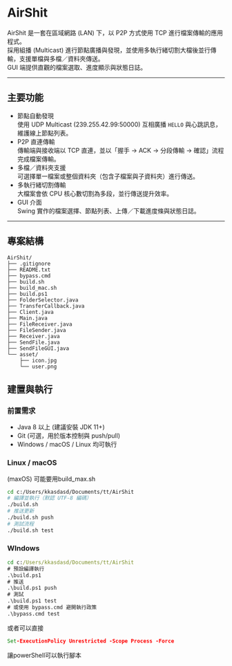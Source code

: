 # AirShit

AirShit 是一套在區域網路 (LAN) 下，以 P2P 方式使用 TCP 進行檔案傳輸的應用程式。  
採用組播 (Multicast) 進行節點廣播與發現，並使用多執行緒切割大檔後並行傳輸，支援單檔與多檔／資料夾傳送。  
GUI 端提供直觀的檔案選取、進度顯示與狀態日誌。

---

## 主要功能

- 節點自動發現  
  使用 UDP Multicast (239.255.42.99:50000) 互相廣播 `HELLO` 與心跳訊息，維護線上節點列表。  
- P2P 直連傳輸  
  傳輸端與接收端以 TCP 直連，並以「握手 → ACK → 分段傳輸 → 確認」流程完成檔案傳輸。  
- 多檔／資料夾支援  
  可選擇單一檔案或整個資料夾（包含子檔案與子資料夾）進行傳送。  
- 多執行緒切割傳輸  
  大檔案會依 CPU 核心數切割為多段，並行傳送提升效率。  
- GUI 介面  
  Swing 實作的檔案選擇、節點列表、上傳／下載進度條與狀態日誌。

---

## 專案結構

```
AirShit/
├── .gitignore
├── README.txt
├── bypass.cmd
├── build.sh
├── build_mac.sh
├── build.ps1
├── FolderSelector.java
├── TransferCallback.java
├── Client.java
├── Main.java
├── FileReceiver.java
├── FileSender.java
├── Receiver.java
├── SendFile.java
├── SendFileGUI.java
└── asset/
    ├── icon.jpg
    └── user.png
```
## 建置與執行

### 前置需求

- Java 8 以上 (建議安裝 JDK 11+)
- Git (可選，用於版本控制與 push/pull)
- Windows / macOS / Linux 均可執行

### Linux / macOS
(maxOS) 可能要用build_max.sh

```bash
cd c:/Users/kkasdasd/Documents/tt/AirShit
# 編譯並執行（默認 UTF-8 編碼）
./build.sh
# 推送更新
./build.sh push
# 測試流程
./build.sh test
```


### WIndows
```cmd
cd c:/Users/kkasdasd/Documents/tt/AirShit
# 預設編譯執行
.\build.ps1
# 推送
.\build.ps1 push
# 測試
.\build.ps1 test
# 或使用 bypass.cmd 避開執行政策
.\bypass.cmd test
```
或者可以直接
```cmd
Set-ExecutionPolicy Unrestricted -Scope Process -Force
```
讓powerShell可以執行腳本




